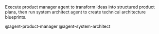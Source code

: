 Execute product manager agent to transform ideas into structured product plans, then run system architect agent to create technical architecture blueprints.

@agent-product-manager
@agent-system-architect

